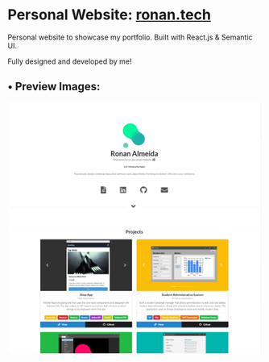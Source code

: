 
# Personal Website: <a href="https://ronan.tech/">ronan.tech</a>
Personal website to showcase my portfolio. Built with React.js & Semantic UI.

Fully designed and developed by me!


## • Preview Images:


<p float="left">
  <img src="https://raw.githubusercontent.com/RonanAlmeida/personal-website-app/master/preview_images/WebsiteImage1.PNG">
<img src="https://raw.githubusercontent.com/RonanAlmeida/personal-website-app/master/preview_images/WebsiteImage2.PNG">

 </p>
